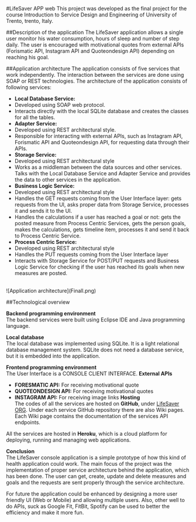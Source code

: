 #LifeSaver APP web 
This project was developed as the final project for the course Introduction to Service Design and Engineering of University of Trento, trento, Italy.  
  
##Description of the application
The LifeSaver application allows a single user monitor his water consumption, hours of sleep and number of step daily. The user is encouraged with motivational quotes from external APIs (Forismatic API, Instagram API and Quoteondesign API) depending on reaching his goal.

##Application architecture
The application consists of five services that work independently. The interaction between the services are done using SOAP or REST technologies. The architecture of the application consists of following services:

* **Local Database Service:** 
 * Developed using SOAP web protocol. 
 * Interacts directly with the local SQLite database and creates the classes for all the tables.
* **Adapter Service:** 
 * Developed using REST architectural style. 
 * Responsible for interacting with external APIs, such as Instagram API, Forismatic API and Quoteondesign API, for requesting data through their APIs.
* **Storage Service:**
 * Developed using REST architectural style
 * Works as a middleman between the data sources and other services. Talks with the Local Database Service and Adapter Service and provides the data to other services in the application.
* **Business Logic Service:**
 * Developed using REST architectural style
 * Handles the GET requests coming from the User Interface layer: gets requests from the UI, asks proper data from Storage Service, processes it and sends it to the UI.
 * Handles the calculations if a user has reached a goal or not: gets the posted measure from Process Centric Services, gets the person goals, makes the calculations, gets timeline item, processes it and send it back to Process Centric Service.  
* **Process Centric Service:**
 * Developed using REST architectural style
 * Handles the PUT requests coming from the User Interface layer
 * Interacts with Storage Service for POST/PUT requests and Business Logic Service for checking if the user has reached its goals when new measures are posted.  
<br/> 
 ![Application architecture](Finall.png)

##Technological overview

**Backend programming environment**  
The backend services were built using Eclipse IDE and Java programming language.

**Local database**  
The local database was implemented using SQLite. It is a light relational database management system. SQLite does not need a database service, but it is embedded into the application.

**Frontend programming environment**  
The User Interface is a CONSOLE CLIENT INTERFACE.
**External APIs**  
* **FORESMATIC API:** For receiving motivational quote
* **QUOTEONDESIGN API:** For receiving motivational quotes
* **INSTAGRAM API:** For receiving image links
**Hosting**  
The codes of all the services are hosted on **GitHub**, under [LifeSaver ORG](https://github.com/LifeSaverApp). Under each service GitHub repository there are also Wiki pages. Each Wiki page contains the documentation of the services API endpoints.

All the services are hosted in **Heroku**, which is a cloud platform for deploying, running and managing web applications. 

**Conclusion**  
The LifeSaver console application is a simple prototype of how this kind of health application could work. The main focus of the project was the implementation of proper service architecture behind the application, which has been done. The user can get, create, update and delete measures and goals and the requests are sent properly through the service architecture.

For future the application could be enhanced by designing a more user friendly UI (Web or Mobile) and allowing multiple users. Also, other well to do APIs, suck as Google Fit, FitBit, Spotify can be used to better the efficiency and make it more fun.
